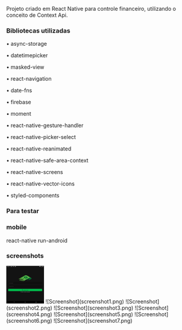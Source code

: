 Projeto criado em React Native para controle financeiro, utilizando o conceito de Context Api.

### Bibliotecas utilizadas

• async-storage

• datetimepicker

• masked-view

• react-navigation

• date-fns

• firebase

• moment

• react-native-gesture-handler

• react-native-picker-select

• react-native-reanimated

• react-native-safe-area-context

• react-native-screens

• react-native-vector-icons

• styled-components


### Para testar

### mobile
react-native run-android

### screenshots
<img src="screenshot1.png" width="100" height="100">
![Screenshot](screenshot1.png)
![Screenshot](screenshot2.png)
![Screenshot](screenshot3.png)
![Screenshot](screenshot4.png)
![Screenshot](screenshot5.png)
![Screenshot](screenshot6.png)
![Screenshot](screenshot7.png)

